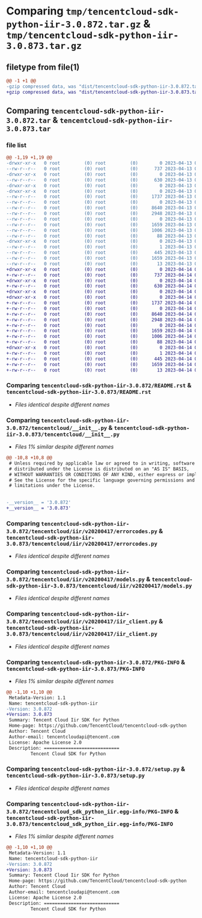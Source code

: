 # Comparing `tmp/tencentcloud-sdk-python-iir-3.0.872.tar.gz` & `tmp/tencentcloud-sdk-python-iir-3.0.873.tar.gz`

## filetype from file(1)

```diff
@@ -1 +1 @@
-gzip compressed data, was "dist/tencentcloud-sdk-python-iir-3.0.872.tar", last modified: Thu Apr 13 00:43:29 2023, max compression
+gzip compressed data, was "dist/tencentcloud-sdk-python-iir-3.0.873.tar", last modified: Fri Apr 14 00:39:24 2023, max compression
```

## Comparing `tencentcloud-sdk-python-iir-3.0.872.tar` & `tencentcloud-sdk-python-iir-3.0.873.tar`

### file list

```diff
@@ -1,19 +1,19 @@
-drwxr-xr-x   0 root         (0) root         (0)        0 2023-04-13 00:43:29.000000 tencentcloud-sdk-python-iir-3.0.872/
--rw-r--r--   0 root         (0) root         (0)      737 2023-04-13 00:43:29.000000 tencentcloud-sdk-python-iir-3.0.872/README.rst
-drwxr-xr-x   0 root         (0) root         (0)        0 2023-04-13 00:43:29.000000 tencentcloud-sdk-python-iir-3.0.872/tencentcloud/
--rw-r--r--   0 root         (0) root         (0)      630 2023-04-13 00:43:29.000000 tencentcloud-sdk-python-iir-3.0.872/tencentcloud/__init__.py
-drwxr-xr-x   0 root         (0) root         (0)        0 2023-04-13 00:43:29.000000 tencentcloud-sdk-python-iir-3.0.872/tencentcloud/iir/
-drwxr-xr-x   0 root         (0) root         (0)        0 2023-04-13 00:43:29.000000 tencentcloud-sdk-python-iir-3.0.872/tencentcloud/iir/v20200417/
--rw-r--r--   0 root         (0) root         (0)     1737 2023-04-13 00:43:29.000000 tencentcloud-sdk-python-iir-3.0.872/tencentcloud/iir/v20200417/errorcodes.py
--rw-r--r--   0 root         (0) root         (0)        0 2023-04-13 00:43:29.000000 tencentcloud-sdk-python-iir-3.0.872/tencentcloud/iir/v20200417/__init__.py
--rw-r--r--   0 root         (0) root         (0)     8640 2023-04-13 00:43:29.000000 tencentcloud-sdk-python-iir-3.0.872/tencentcloud/iir/v20200417/models.py
--rw-r--r--   0 root         (0) root         (0)     2948 2023-04-13 00:43:29.000000 tencentcloud-sdk-python-iir-3.0.872/tencentcloud/iir/v20200417/iir_client.py
--rw-r--r--   0 root         (0) root         (0)        0 2023-04-13 00:43:29.000000 tencentcloud-sdk-python-iir-3.0.872/tencentcloud/iir/__init__.py
--rw-r--r--   0 root         (0) root         (0)     1659 2023-04-13 00:43:29.000000 tencentcloud-sdk-python-iir-3.0.872/PKG-INFO
--rw-r--r--   0 root         (0) root         (0)     1006 2023-04-13 00:43:29.000000 tencentcloud-sdk-python-iir-3.0.872/setup.py
--rw-r--r--   0 root         (0) root         (0)       88 2023-04-13 00:43:29.000000 tencentcloud-sdk-python-iir-3.0.872/setup.cfg
-drwxr-xr-x   0 root         (0) root         (0)        0 2023-04-13 00:43:29.000000 tencentcloud-sdk-python-iir-3.0.872/tencentcloud_sdk_python_iir.egg-info/
--rw-r--r--   0 root         (0) root         (0)        1 2023-04-13 00:43:29.000000 tencentcloud-sdk-python-iir-3.0.872/tencentcloud_sdk_python_iir.egg-info/dependency_links.txt
--rw-r--r--   0 root         (0) root         (0)      445 2023-04-13 00:43:29.000000 tencentcloud-sdk-python-iir-3.0.872/tencentcloud_sdk_python_iir.egg-info/SOURCES.txt
--rw-r--r--   0 root         (0) root         (0)     1659 2023-04-13 00:43:29.000000 tencentcloud-sdk-python-iir-3.0.872/tencentcloud_sdk_python_iir.egg-info/PKG-INFO
--rw-r--r--   0 root         (0) root         (0)       13 2023-04-13 00:43:29.000000 tencentcloud-sdk-python-iir-3.0.872/tencentcloud_sdk_python_iir.egg-info/top_level.txt
+drwxr-xr-x   0 root         (0) root         (0)        0 2023-04-14 00:39:24.000000 tencentcloud-sdk-python-iir-3.0.873/
+-rw-r--r--   0 root         (0) root         (0)      737 2023-04-14 00:39:23.000000 tencentcloud-sdk-python-iir-3.0.873/README.rst
+drwxr-xr-x   0 root         (0) root         (0)        0 2023-04-14 00:39:24.000000 tencentcloud-sdk-python-iir-3.0.873/tencentcloud/
+-rw-r--r--   0 root         (0) root         (0)      630 2023-04-14 00:39:23.000000 tencentcloud-sdk-python-iir-3.0.873/tencentcloud/__init__.py
+drwxr-xr-x   0 root         (0) root         (0)        0 2023-04-14 00:39:24.000000 tencentcloud-sdk-python-iir-3.0.873/tencentcloud/iir/
+drwxr-xr-x   0 root         (0) root         (0)        0 2023-04-14 00:39:24.000000 tencentcloud-sdk-python-iir-3.0.873/tencentcloud/iir/v20200417/
+-rw-r--r--   0 root         (0) root         (0)     1737 2023-04-14 00:39:23.000000 tencentcloud-sdk-python-iir-3.0.873/tencentcloud/iir/v20200417/errorcodes.py
+-rw-r--r--   0 root         (0) root         (0)        0 2023-04-14 00:39:23.000000 tencentcloud-sdk-python-iir-3.0.873/tencentcloud/iir/v20200417/__init__.py
+-rw-r--r--   0 root         (0) root         (0)     8640 2023-04-14 00:39:23.000000 tencentcloud-sdk-python-iir-3.0.873/tencentcloud/iir/v20200417/models.py
+-rw-r--r--   0 root         (0) root         (0)     2948 2023-04-14 00:39:23.000000 tencentcloud-sdk-python-iir-3.0.873/tencentcloud/iir/v20200417/iir_client.py
+-rw-r--r--   0 root         (0) root         (0)        0 2023-04-14 00:39:23.000000 tencentcloud-sdk-python-iir-3.0.873/tencentcloud/iir/__init__.py
+-rw-r--r--   0 root         (0) root         (0)     1659 2023-04-14 00:39:24.000000 tencentcloud-sdk-python-iir-3.0.873/PKG-INFO
+-rw-r--r--   0 root         (0) root         (0)     1006 2023-04-14 00:39:23.000000 tencentcloud-sdk-python-iir-3.0.873/setup.py
+-rw-r--r--   0 root         (0) root         (0)       88 2023-04-14 00:39:24.000000 tencentcloud-sdk-python-iir-3.0.873/setup.cfg
+drwxr-xr-x   0 root         (0) root         (0)        0 2023-04-14 00:39:24.000000 tencentcloud-sdk-python-iir-3.0.873/tencentcloud_sdk_python_iir.egg-info/
+-rw-r--r--   0 root         (0) root         (0)        1 2023-04-14 00:39:24.000000 tencentcloud-sdk-python-iir-3.0.873/tencentcloud_sdk_python_iir.egg-info/dependency_links.txt
+-rw-r--r--   0 root         (0) root         (0)      445 2023-04-14 00:39:24.000000 tencentcloud-sdk-python-iir-3.0.873/tencentcloud_sdk_python_iir.egg-info/SOURCES.txt
+-rw-r--r--   0 root         (0) root         (0)     1659 2023-04-14 00:39:24.000000 tencentcloud-sdk-python-iir-3.0.873/tencentcloud_sdk_python_iir.egg-info/PKG-INFO
+-rw-r--r--   0 root         (0) root         (0)       13 2023-04-14 00:39:24.000000 tencentcloud-sdk-python-iir-3.0.873/tencentcloud_sdk_python_iir.egg-info/top_level.txt
```

### Comparing `tencentcloud-sdk-python-iir-3.0.872/README.rst` & `tencentcloud-sdk-python-iir-3.0.873/README.rst`

 * *Files identical despite different names*

### Comparing `tencentcloud-sdk-python-iir-3.0.872/tencentcloud/__init__.py` & `tencentcloud-sdk-python-iir-3.0.873/tencentcloud/__init__.py`

 * *Files 1% similar despite different names*

```diff
@@ -10,8 +10,8 @@
 # Unless required by applicable law or agreed to in writing, software
 # distributed under the License is distributed on an "AS IS" BASIS,
 # WITHOUT WARRANTIES OR CONDITIONS OF ANY KIND, either express or implied.
 # See the License for the specific language governing permissions and
 # limitations under the License.
 
 
-__version__ = '3.0.872'
+__version__ = '3.0.873'
```

### Comparing `tencentcloud-sdk-python-iir-3.0.872/tencentcloud/iir/v20200417/errorcodes.py` & `tencentcloud-sdk-python-iir-3.0.873/tencentcloud/iir/v20200417/errorcodes.py`

 * *Files identical despite different names*

### Comparing `tencentcloud-sdk-python-iir-3.0.872/tencentcloud/iir/v20200417/models.py` & `tencentcloud-sdk-python-iir-3.0.873/tencentcloud/iir/v20200417/models.py`

 * *Files identical despite different names*

### Comparing `tencentcloud-sdk-python-iir-3.0.872/tencentcloud/iir/v20200417/iir_client.py` & `tencentcloud-sdk-python-iir-3.0.873/tencentcloud/iir/v20200417/iir_client.py`

 * *Files identical despite different names*

### Comparing `tencentcloud-sdk-python-iir-3.0.872/PKG-INFO` & `tencentcloud-sdk-python-iir-3.0.873/PKG-INFO`

 * *Files 1% similar despite different names*

```diff
@@ -1,10 +1,10 @@
 Metadata-Version: 1.1
 Name: tencentcloud-sdk-python-iir
-Version: 3.0.872
+Version: 3.0.873
 Summary: Tencent Cloud Iir SDK for Python
 Home-page: https://github.com/TencentCloud/tencentcloud-sdk-python
 Author: Tencent Cloud
 Author-email: tencentcloudapi@tencent.com
 License: Apache License 2.0
 Description: ============================
         Tencent Cloud SDK for Python
```

### Comparing `tencentcloud-sdk-python-iir-3.0.872/setup.py` & `tencentcloud-sdk-python-iir-3.0.873/setup.py`

 * *Files identical despite different names*

### Comparing `tencentcloud-sdk-python-iir-3.0.872/tencentcloud_sdk_python_iir.egg-info/PKG-INFO` & `tencentcloud-sdk-python-iir-3.0.873/tencentcloud_sdk_python_iir.egg-info/PKG-INFO`

 * *Files 1% similar despite different names*

```diff
@@ -1,10 +1,10 @@
 Metadata-Version: 1.1
 Name: tencentcloud-sdk-python-iir
-Version: 3.0.872
+Version: 3.0.873
 Summary: Tencent Cloud Iir SDK for Python
 Home-page: https://github.com/TencentCloud/tencentcloud-sdk-python
 Author: Tencent Cloud
 Author-email: tencentcloudapi@tencent.com
 License: Apache License 2.0
 Description: ============================
         Tencent Cloud SDK for Python
```

